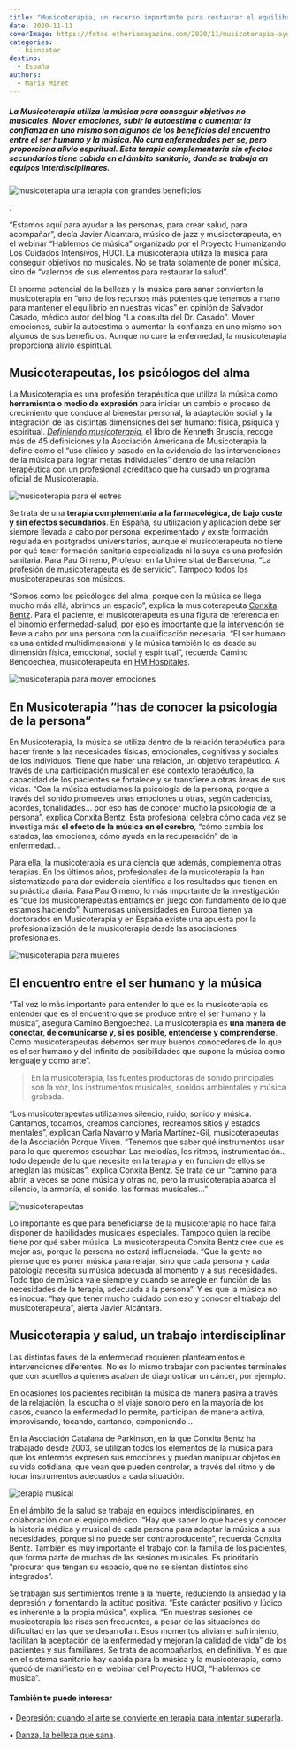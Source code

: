 ```yaml
---
title: "Musicoterapia, un recurso importante para restaurar el equilibrio y la salud"
date: 2020-11-11
coverImage: https://fotos.etheriamagazine.com/2020/11/musicoterapia-ayuda-autoestima.jpg
categories: 
  - bienestar
destino: 
  - España
authors: 
  - Maria Miret
---
```


##### La Musicoterapia utiliza la música para conseguir objetivos no musicales. Mover emociones, subir la autoestima o aumentar la confianza en uno mismo son algunos de los beneficios del encuentro entre el ser humano y la música. No cura enfermedades _per se_, pero proporciona alivio espiritual. Esta terapia complementaria sin efectos secundarios tiene cabida en el ámbito sanitario, donde se trabaja en equipos interdisciplinares.

![musicoterapia una terapia con grandes beneficios](https://fotos.etheriamagazine.com/2020/11/musicoterapia-salud.jpg "Musicoterapia, una terapia con múltiples beneficios. © James Park")

. 

“Estamos aquí para ayudar a las personas, para crear salud, para acompañar”, decía 
Javier Alcántara, músico de jazz y musicoterapeuta, en el webinar “Hablemos de música” 
organizado por el Proyecto Humanizando Los Cuidados Intensivos, HUCI. La musicoterapia 
utiliza la música para conseguir objetivos no musicales. No se trata solamente de poner 
música, sino de “valernos de sus elementos para restaurar la salud”. 

El enorme potencial de la belleza y la música para sanar convierten la musicoterapia en 
“uno de los recursos más potentes que tenemos a mano para mantener el equilibrio en 
nuestras vidas” en opinión de Salvador Casado, médico autor del blog “La consulta del 
Dr. Casado”. Mover emociones, subir la autoestima o aumentar la confianza en uno mismo 
son algunos de sus beneficios. Aunque no cure la enfermedad, la musicoterapia 
proporciona alivio espiritual. 

## Musicoterapeutas, los psicólogos del alma

La Musicoterapia es una profesión terapéutica que utiliza la música como **herramienta o 
medio de expresión** para iniciar un cambio o proceso de crecimiento que conduce al 
bienestar personal, la adaptación social y la integración de las distintas dimensiones 
del ser humano: física, psíquica y espiritual. _[Definiendo 
musicoterapia](https://amzn.to/34YozpE)_, el libro de Kenneth Bruscia, recoge más de 45 
definiciones y la Asociación Americana de Musicoterapia la define como el “uso clínico y 
basado en la evidencia de las intervenciones de la música para lograr metas 
individuales” dentro de una relación terapéutica con un profesional acreditado que ha 
cursado un programa oficial de Musicoterapia. 

![musicoterapia para el estres](https://fotos.etheriamagazine.com/2020/11/terapia-musical.jpg "Una terapia sin efectos secundarios negativos. © Alp Ancel")

Se trata de una **terapia complementaria a la farmacológica, de bajo coste y sin efectos 
secundarios**. En España, su utilización y aplicación debe ser siempre llevada a cabo 
por personal experimentado y existe formación regulada en postgrados universitarios, 
aunque el musicoterapeuta no tiene por qué tener formación sanitaria especializada ni la 
suya es una profesión sanitaria. Para Pau Gimeno, Profesor en la Universitat de 
Barcelona, “La profesión de musicoterapeuta es de servicio”. Tampoco todos los 
musicoterapeutas son músicos. 

“Somos como los psicólogos del alma, porque con la música se llega mucho más allá, 
abrimos un espacio”, explica la musicoterapeuta [Conxita 
Bentz](http://www.conxitabentz.com/). Para el paciente, el musicoterapeuta es una figura 
de referencia en el binomio enfermedad-salud, por eso es importante que la intervención 
se lleve a cabo por una persona con la cualificación necesaria. “El ser humano es una 
entidad multidimensional y la música también lo es desde su dimensión física, emocional, 
social y espiritual”, recuerda Camino Bengoechea, musicoterapeuta en [HM 
Hospitales](https://www.hmhospitales.com/). 

![musicoterapia para mover emociones](https://fotos.etheriamagazine.com/2020/11/musica-para-curar.jpg "A través del sonido se mueven las emociones. @ Josephine Bevan")

## En Musicoterapia “has de conocer la psicología de la persona”

En Musicoterapia, la música se utiliza dentro de la relación terapéutica para hacer 
frente a las necesidades físicas, emocionales, cognitivas y sociales de los individuos. 
Tiene que haber una relación, un objetivo terapéutico. A través de una participación 
musical en ese contexto terapéutico, la capacidad de los pacientes se fortalece y se 
transfiere a otras áreas de sus vidas. “Con la música estudiamos la psicología de la 
persona, porque a través del sonido promueves unas emociones u otras, según cadencias, 
acordes, tonalidades… por eso has de conocer mucho la psicología de la persona”, explica 
Conxita Bentz. Esta profesional celebra cómo cada vez se investiga más **el efecto de la 
música en el cerebro**, “cómo cambia los estados, las emociones, cómo ayuda en la 
recuperación” de la enfermedad... 

Para ella, la musicoterapia es una ciencia que además, complementa otras terapias. En 
los últimos años, profesionales de la musicoterapia la han sistematizado para dar 
evidencia científica a los resultados que tienen en su práctica diaria. Para Pau Gimeno, 
lo más importante de la investigación es “que los musicoterapeutas entramos en juego con 
fundamento de lo que estamos haciendo”. Numerosas universidades en Europa tienen ya 
doctorados en Musicoterapia y en España existe una apuesta por la profesionalización de 
la musicoterapia desde las asociaciones profesionales. 

![musicoterapia para mujeres](https://fotos.etheriamagazine.com/2020/11/musicoterapia-ayuda-autoestima.jpg "La musicoterapia complementa otras terapias. © Vidar Nordii Mathisen")

## El encuentro entre el ser humano y la música

“Tal vez lo más importante para entender lo que es la musicoterapia es entender que es 
el encuentro que se produce entre el ser humano y la música”, asegura Camino Bengoechea. 
La musicoterapia es **una manera de conectar, de comunicarse y, si es posible, 
entenderse y comprenderse**. Como musicoterapeutas debemos ser muy buenos conocedores de 
lo que es el ser humano y del infinito de posibilidades que supone la música como 
lenguaje y como arte”. 

> En la musicoterapia, las fuentes productoras de sonido principales son la voz, los 
> instrumentos musicales, sonidos ambientales y música grabada. 

“Los musicoterapeutas utilizamos silencio, ruido, sonido y música. Cantamos, tocamos, 
creamos canciones, recreamos sitios y estados mentales”, explican Carla Navarro y María 
Martínez-Gil, musicoterapeutas de la Asociación Porque Viven. “Tenemos que saber qué 
instrumentos usar para lo que queremos escuchar. Las melodías, los ritmos, 
instrumentación… todo depende de lo que necesite en la terapia y en función de ellos se 
arreglan las músicas”, explica Conxita Bentz. Se trata de un “camino para abrir, a veces 
se pone música y otras no, pero la musicoterapia abarca el silencio, la armonía, el 
sonido, las formas musicales…” 

![musicoterapeutas](https://fotos.etheriamagazine.com/2020/11/musica-piano-terapia.jpg "Para beneficiarse de la musicoterapia no hace falta disponer de grandes habilidades musicales. © Rukma Pratista")

Lo importante es que para beneficiarse de la musicoterapia no hace falta disponer de 
habilidades musicales especiales. Tampoco quien la recibe tiene por qué saber música. La 
musicoterapeuta Conxita Bentz cree que es mejor así, porque la persona no estará 
influenciada. “Que la gente no piense que es poner música para relajar, sino que cada 
persona y cada patología necesita su música adecuada al momento y a sus necesidades. 
Todo tipo de música vale siempre y cuando se arregle en función de las necesidades de la 
terapia, adecuada a la persona”. Y es que la música no es inocua: “hay que tener mucho 
cuidado con eso y conocer el trabajo del musicoterapeuta”, alerta Javier Alcántara. 

## Musicoterapia y salud, un trabajo interdisciplinar

Las distintas fases de la enfermedad requieren planteamientos e intervenciones 
diferentes. No es lo mismo trabajar con pacientes terminales que con aquellos a quienes 
acaban de diagnosticar un cáncer, por ejemplo. 

En ocasiones los pacientes recibirán la música de manera pasiva a través de la 
relajación, la escucha o el viaje sonoro pero en la mayoría de los casos, cuando la 
enfermedad lo permite, participan de manera activa, improvisando, tocando, cantando, 
componiendo… 

En la Asociación Catalana de Parkinson, en la que Conxita Bentz ha trabajado desde 2003, 
se utilizan todos los elementos de la música para que los enfermos expresen sus 
emociones y puedan manipular objetos en su vida cotidiana, que vean que pueden 
controlar, a través del ritmo y de tocar instrumentos adecuados a cada situación. 

![terapia musical](https://fotos.etheriamagazine.com/2020/11/terapia-escuchar-musica.jpg "Escuchar música también forma parte de la terapia. © Engin Akyurt")

En el ámbito de la salud se trabaja en equipos interdisciplinares, en colaboración con 
el equipo médico. “Hay que saber lo que haces y conocer la historia médica y musical de 
cada persona para adaptar la música a sus necesidades, porque si no puede ser 
contraproducente”, recuerda Conxita Bentz. También es muy importante el trabajo con la 
familia de los pacientes, que forma parte de muchas de las sesiones musicales. Es 
prioritario “procurar que tengan su espacio, que no se sientan distintos sino 
integrados”. 

Se trabajan sus sentimientos frente a la muerte, reduciendo la ansiedad y la depresión y 
fomentando la actitud positiva. “Este carácter positivo y lúdico es inherente a la 
propia música”, explica. “En nuestras sesiones de musicoterapia las risas son 
frecuentes, a pesar de las situaciones de dificultad en las que se desarrollan. Esos 
momentos alivian el sufrimiento, facilitan la aceptación de la enfermedad y mejoran la 
calidad de vida” de los pacientes y sus familiares. Se trata de acompañarlos, en 
definitiva. Y es que en el sistema sanitario hay cabida para la música y la 
musicoterapia, como quedó de manifiesto en el webinar del Proyecto HUCI, “Hablemos de 
música”. 

#### También te puede interesar

• [Depresión: cuando el arte se convierte en terapia para intentar 
superarla](https://etheriamagazine.com/2020/11/04/terapias-para-combatir-la-depresion-con-arte/). 

• [Danza, la belleza que 
sana](https://etheriamagazine.com/2020/10/21/danza-terapia-salud/).
